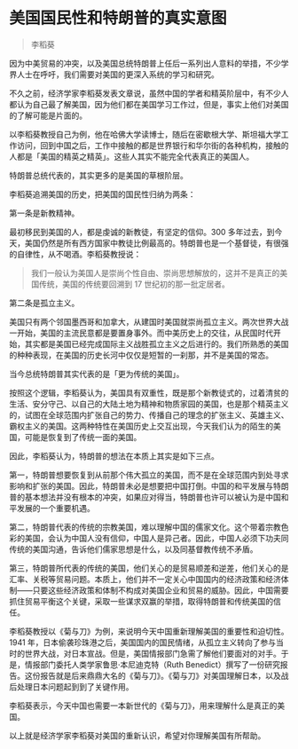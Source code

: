 # 美国国民性和特朗普的真实意图

> 李稻葵

因为中美贸易的冲突，以及美国总统特朗普上任后一系列出人意料的举措，不少学界人士在呼吁，我们需要对美国的更深入系统的学习和研究。

不久之前，经济学家李稻葵发表文章说，虽然中国的学者和精英阶层中，有不少人都认为自己最了解美国，因为他们都在美国学习工作过，但是，事实上他们对美国的了解可能是片面的。

以李稻葵教授自己为例，他在哈佛大学读博士，随后在密歇根大学、斯坦福大学工作访问，回到中国之后，工作中接触的都是世界银行和华尔街的各种机构，接触的人都是「美国的精英之精英」。这些人其实不能完全代表真正的美国人。

特朗普总统代表的，其实更多的是美国的草根阶层。

李稻葵追溯美国的历史，把美国的国民性归纳为两条：

第一条是新教精神。

最初移民到美国的人，都是虔诚的新教徒，有坚定的信仰。300 多年过去，到今天，美国仍然是所有西方国家中教徒比例最高的。特朗普也是一个基督徒，有很强的自律性，从不喝酒。李稻葵教授说：

> 我们一般认为美国人是崇尚个性自由、崇尚思想解放的，这并不是真正的美国传统，美国的传统要回溯到 17 世纪初的那一批定居者。

第二条是孤立主义。

美国只有两个邻国墨西哥和加拿大，从建国时美国就崇尚孤立主义。两次世界大战一开始，美国的主流民意都是要置身事外。而中美历史上的交往，从民国时代开始，其实都是美国已经完成国际主义战胜孤立主义之后进行的。我们所熟悉的美国的种种表现，在美国的历史长河中仅仅是短暂的一刹那，并不是美国的常态。

当今总统特朗普其实代表的是「更为传统的美国」。

按照这个逻辑，李稻葵认为，美国具有双重性，既是那个新教徒式的，过着清贫的生活、安分守己、以自己的大陆土地为精神和物质家园的美国，也是那个精英主义的，试图在全球范围内扩张自己的势力、传播自己的理念的扩张主义、英雄主义、霸权主义的美国。这两种特性在美国历史上交互出现，今天我们认为的陌生的美国，可能是恢复到了传统一面的美国。

因此，李稻葵认为，特朗普的想法在本质上其实是如下三点。

第一，特朗普想要恢复到从前那个伟大孤立的美国，而不是在全球范围内到处寻求影响和扩张的美国。因此，特朗普未必是想要把中国打倒。中国的和平发展与特朗普的基本想法并没有根本的冲突，如果应对得当，特朗普也许可以被认为是中国和平发展的一个重要机遇。

第二，特朗普代表的传统的宗教美国，难以理解中国的儒家文化。这个带着宗教色彩的美国，会认为中国人没有信仰，中国人是异己者。因此，中国人必须下功夫同传统的美国沟通，告诉他们儒家思想是什么，以及同基督教传统不矛盾。

第三，特朗普所代表的传统的美国，他们关心的是贸易顺差和逆差，他们关心的是汇率、关税等贸易问题。本质上，他们并不一定关心中国国内的经济政策和经济体制——只要这些经济政策和体制不构成对美国企业和贸易的威胁。因此，中国需要抓住贸易平衡这个关键，采取一些谋求双赢的举措，取得特朗普和传统美国的信任。

李稻葵教授以《菊与刀》为例，来说明今天中国重新理解美国的重要性和迫切性。1941 年，日本偷袭珍珠港之后，美国国内的国民情绪，从孤立主义转向了参与当时的世界大战，对日本宣战。但是，美国情报部门急需了解他们要面对的对手。于是，情报部门委托人类学家鲁思·本尼迪克特（Ruth Benedict）撰写了一份研究报告。这份报告就是后来鼎鼎大名的《菊与刀》。《菊与刀》对美国理解日本，以及战后处理日本问题起到到了关键作用。

李稻葵表示，今天中国也需要一本新世代的《菊与刀》，用来理解什么是真正的美国。

以上就是经济学家李稻葵对美国的重新认识，希望对你理解美国有所帮助。
